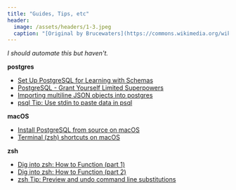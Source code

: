 ```yaml
---
title: "Guides, Tips, etc"
header:
  image: /assets/headers/1-3.jpeg
  caption: "[Original by Brucewaters](https://commons.wikimedia.org/wiki/File:M31,_the_Andromeda_Galaxy,_Killarney_Provincial_Park_Observatory.jpg), [CC BY 4.0](https://creativecommons.org/licenses/by/4.0), via Wikimedia Commons"
---
```


*I should automate this but haven't.*

**postgres**

- [Set Up PostgreSQL for Learning with Schemas](../postgresql/postgres-schemas/)
- [PostgreSQL - Grant Yourself Limited Superpowers](../limited-superpowers/)
- [Importing multiline JSON objects into postgres](https://postgresqlstan.github.io/postgresql/import-json-into-postgres/)
- [psql Tip: Use stdin to paste data in psql](https://postgresqlstan.github.io/postgresql/pasting-data-into-postgres/)

**macOS**
- [Install PostgreSQL from source on macOS](./install-postgres/)
- [Terminal (zsh) shortcuts on macOS](../macos/zsh-keys/)

**zsh**

- [Dig into zsh: How to Function (part 1)](../zsh/zsh-functions/)
- [Dig into zsh: How to Function (part 2)](..//zsh/zsh-functions-2/)
- [zsh Tip: Preview and undo command line substitutions](../zsh/zsh-undo/)


